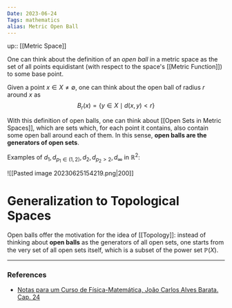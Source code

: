 ```yaml
---
Date: 2023-06-24
Tags: mathematics
alias: Metric Open Ball
---
```

up:: [[Metric Space]]

One can think about the definition of an *open ball* in a metric space as the set of all points equidistant (with respect to the space's [[Metric Function]]) to some base point.

Given a point $x \in X \neq \emptyset$, one can think about the open ball of radius $r$ around $x$ as
$$
B_r(x) = \{y \in X \mid d(x, y) < r\}
$$

With this definition of open balls, one can think about [[Open Sets in Metric Spaces]], which are sets which, for each point it contains, also contain some open ball around each of them. In this sense, **open balls are the generators of open sets**.

Examples of $d_1, d_{p_1 \in (1, 2)}, d_2, d_{p_2 > 2}, d_\infty$ in $\mathbb{R}^2$:

![[Pasted image 20230625154219.png|200]]

# Generalization to Topological Spaces
Open balls offer the motivation for the idea of [[Topology]]: instead of thinking about **open balls** as the generators of all open sets, one starts from the very set of all open sets itself, which is a subset of the power set $\mathbb{P}(X)$. 

---
### References
- [Notas para um Curso de Física-Matemática, João Carlos Alves Barata. Cap. 24](http://denebola.if.usp.br/~jbarata/Notas_de_aula/arquivos/nc-cap24.pdf) 